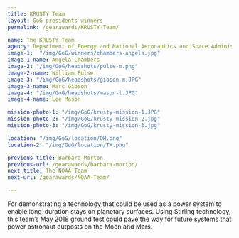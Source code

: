 ```yaml
---
title: KRUSTY Team
layout: GoG-presidents-winners
permalink: /gearawards/KRUSTY-Team/

name: The KRUSTY Team
agency: Department of Energy and National Aeronautics and Space Administration
image-1:  "/img/GoG/winners/chambers-angela.jpg"
image-1-name: Angela Chambers
image-2: "/img/GoG/headshots/pulse-m.png"
image-2-name: William Pulse
image-3: "/img/GoG/headshots/gibson-m.JPG"
image-3-name: Marc Gibson
image-4: "/img/GoG/headshots/mason-l.JPG"
image-4-name: Lee Mason

mission-photo-1: "/img/GoG/krusty-mission-1.JPG"
mission-photo-2: "/img/GoG/krusty-mission-2.jpg"
mission-photo-3: "/img/GoG/krusty-mission-3.jpg"

location: "/img/GoG/location/OH.png"
location-2: "/img/GoG/location/TX.png"

previous-title: Barbara Morton
previous-url: /gearawards/barbara-morton/
next-title: The NOAA Team
next-url: /gearawards/NOAA-Team/

---
```


For demonstrating a technology that could be used as a power system to enable long-duration stays on planetary surfaces. Using Stirling technology, this team’s May 2018 ground test could pave the way for future systems that power astronaut outposts on the Moon and Mars.
